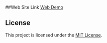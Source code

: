 ##Web Site Link
[Web Demo](https://vishwagangaraddi.github.io/Web-Demo/)
## License
This project is licensed under the [MIT License](LICENSE).
